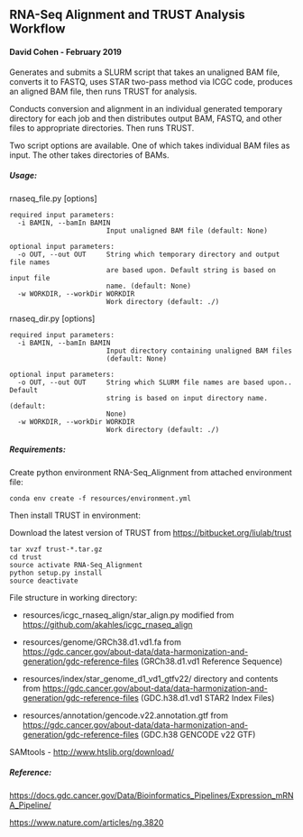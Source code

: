 ## RNA-Seq Alignment and TRUST Analysis Workflow

#### David Cohen - February 2019

Generates and submits a SLURM script that takes an unaligned BAM file, converts it to FASTQ, uses STAR two-pass method via ICGC code, produces an aligned BAM file, then runs TRUST for analysis.

Conducts conversion and alignment in an individual generated temporary directory for each job and then distributes output BAM, FASTQ, and other files to appropriate directories. Then runs TRUST.

Two script options are available. One of which takes individual BAM files as input. The other takes directories of BAMs.  

##### Usage:

rnaseq_file.py [options]

```
required input parameters:
  -i BAMIN, --bamIn BAMIN
                        Input unaligned BAM file (default: None)

optional input parameters:
  -o OUT, --out OUT     String which temporary directory and output file names
                        are based upon. Default string is based on input file
                        name. (default: None)
  -w WORKDIR, --workDir WORKDIR
                        Work directory (default: ./)
```

rnaseq_dir.py [options]

```
required input parameters:
  -i BAMIN, --bamIn BAMIN
                        Input directory containing unaligned BAM files
                        (default: None)

optional input parameters:
  -o OUT, --out OUT     String which SLURM file names are based upon.. Default
                        string is based on input directory name. (default:
                        None)
  -w WORKDIR, --workDir WORKDIR
                        Work directory (default: ./)
```

##### Requirements:

Create python environment RNA-Seq_Alignment from attached environment file:

```
conda env create -f resources/environment.yml
```

Then install TRUST in environment:

Download the latest version of TRUST from <https://bitbucket.org/liulab/trust>

```
tar xvzf trust-*.tar.gz
cd trust
source activate RNA-Seq_Alignment
python setup.py install
source deactivate
```

File structure in working directory:

* resources/icgc_rnaseq_align/star_align.py modified from <https://github.com/akahles/icgc_rnaseq_align>

* resources/genome/GRCh38.d1.vd1.fa from <https://gdc.cancer.gov/about-data/data-harmonization-and-generation/gdc-reference-files> (GRCh38.d1.vd1 Reference Sequence)

* resources/index/star_genome_d1_vd1_gtfv22/ directory and contents from <https://gdc.cancer.gov/about-data/data-harmonization-and-generation/gdc-reference-files> (GDC.h38.d1.vd1 STAR2 Index Files)

* resources/annotation/gencode.v22.annotation.gtf from <https://gdc.cancer.gov/about-data/data-harmonization-and-generation/gdc-reference-files> (GDC.h38 GENCODE v22 GTF)

SAMtools - <http://www.htslib.org/download/>

##### Reference: 

<https://docs.gdc.cancer.gov/Data/Bioinformatics_Pipelines/Expression_mRNA_Pipeline/>

<https://www.nature.com/articles/ng.3820>
